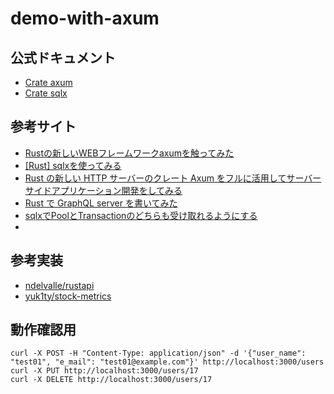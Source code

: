 # demo-with-axum

## 公式ドキュメント

* [Crate axum](https://docs.rs/axum/latest/axum/)
* [Crate sqlx](https://docs.rs/sqlx/latest/sqlx/index.html)

## 参考サイト

* [Rustの新しいWEBフレームワークaxumを触ってみた](https://zenn.dev/techno_tanoc/articles/99e54c82cb049f)
* [[Rust] sqlxを使ってみる](https://qiita.com/yagince/items/ffbff7d15420be1fc411)
* [Rust の新しい HTTP サーバーのクレート Axum をフルに活用してサーバーサイドアプリケーション開発をしてみる](https://blog-dry.com/entry/2021/12/26/002649)
* [Rust で GraphQL server を書いてみた](https://zenn.dev/takurinton/articles/bab60687f17c2b)
* [sqlxでPoolとTransactionのどちらも受け取れるようにする](https://qiita.com/FuJino/items/08b4c3298918191eab65)
* []()

## 参考実装

* [ndelvalle/rustapi](https://github.com/ndelvalle/rustapi)
* [yuk1ty/stock-metrics](https://github.com/yuk1ty/stock-metrics)

## 動作確認用

```
curl -X POST -H "Content-Type: application/json" -d '{"user_name": "test01", "e_mail": "test01@example.com"}' http://localhost:3000/users
curl -X PUT http://localhost:3000/users/17
curl -X DELETE http://localhost:3000/users/17
```
